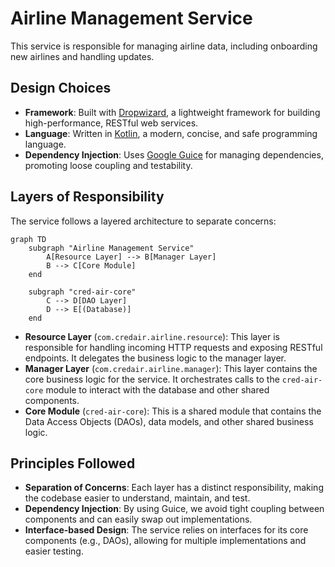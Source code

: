 # Airline Management Service

This service is responsible for managing airline data, including onboarding new airlines and handling updates.

## Design Choices

- **Framework**: Built with [Dropwizard](https://www.dropwizard.io/), a lightweight framework for building high-performance, RESTful web services.
- **Language**: Written in [Kotlin](https://kotlinlang.org/), a modern, concise, and safe programming language.
- **Dependency Injection**: Uses [Google Guice](https://github.com/google/guice) for managing dependencies, promoting loose coupling and testability.

## Layers of Responsibility

The service follows a layered architecture to separate concerns:

```mermaid
graph TD
    subgraph "Airline Management Service"
        A[Resource Layer] --> B[Manager Layer]
        B --> C[Core Module]
    end

    subgraph "cred-air-core"
        C --> D[DAO Layer]
        D --> E[(Database)]
    end
```

-   **Resource Layer** (`com.credair.airline.resource`): This layer is responsible for handling incoming HTTP requests and exposing RESTful endpoints. It delegates the business logic to the manager layer.
-   **Manager Layer** (`com.credair.airline.manager`): This layer contains the core business logic for the service. It orchestrates calls to the `cred-air-core` module to interact with the database and other shared components.
-   **Core Module** (`cred-air-core`): This is a shared module that contains the Data Access Objects (DAOs), data models, and other shared business logic.

## Principles Followed

-   **Separation of Concerns**: Each layer has a distinct responsibility, making the codebase easier to understand, maintain, and test.
-   **Dependency Injection**: By using Guice, we avoid tight coupling between components and can easily swap out implementations.
-   **Interface-based Design**: The service relies on interfaces for its core components (e.g., DAOs), allowing for multiple implementations and easier testing.